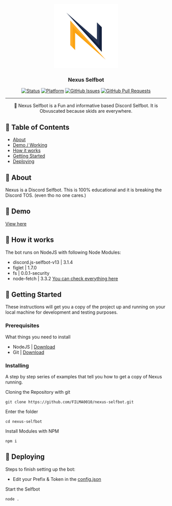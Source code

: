 <p align="center">
  <a href="" rel="noopener">
 <img width=200px height=200px src="https://raw.githubusercontent.com/FILMA0010/nexus-selfbot/main/logo.png" alt="Bot logo"></a>
</p>

<h3 align="center">Nexus Selfbot</h3>

<div align="center">

[![Status](https://img.shields.io/badge/status-active-success.svg)]()
[![Platform](https://img.shields.io/badge/platform-discord-blue.svg)](https://discord.gg/tkd)
[![GitHub Issues](https://img.shields.io/github/issues/FILMA0010/nexus-selfbot.svg)](https://github.com/FILMA0010/nexus-selfbot/issues)
[![GitHub Pull Requests](https://img.shields.io/github/issues-pr/FILMA0010/nexus-selfbot.svg)](https://github.com/FILMA0010/nexus-selfbot//pulls)
</div>

---

<p align="center"> 🤖 Nexus Selfbot is a Fun and informative based Discord Selfbot. It is Obvuscated because skids are everywhere.
    <br> 
</p>

## 📝 Table of Contents

- [About](#about)
- [Demo / Working](#demo)
- [How it works](#working)
- [Getting Started](#getting_started)
- [Deploying](#deployment)
## 🧐 About <a name = "about"></a>

Nexus is a Discord Selfbot. This is 100% educational and it is breaking the Discord TOS. (even tho no one cares.)

## 🎥 Demo <a name = "demo"></a>
[View here](https://cdn.discordapp.com/attachments/1155468514237358171/1206990548527874048/Bildschirmaufzeichnung_vom_13.02.2024_164624.webm)

## 💭 How it works <a name = "working"></a>

The bot runs on NodeJS with following Node Modules:
- discord.js-selfbot-v13 | 3.1.4
- figlet | 1.7.0
- fs | 0.0.1-security
- node-fetch | 3.3.2
[You can check everything here](https://github.com/FILMA0010/nexus-selfbot/blob/main/package.json)


## 🏁 Getting Started <a name = "getting_started"></a>

These instructions will get you a copy of the project up and running on your local machine for development and testing purposes. 

### Prerequisites

What things you need to install

- NodeJS | [Download](https://nodejs.org/en/download)
- Git | [Download](https://git-scm.com/downloads)

### Installing

A step by step series of examples that tell you how to get a copy of Nexus running.

Cloning the Repository with git

```
git clone https://github.com/FILMA0010/nexus-selfbot.git
```

Enter the folder

```
cd nexus-selfbot
```

Install Modules with NPM

```
npm i
```


## 🚀 Deploying <a name = "deployment"></a>

Steps to finish setting up the bot:

- Edit your Prefix & Token in the [config.json](https://github.com/FILMA0010/nexus-selfbot/blob/main/config.json)

Start the Selfbot

```
node .
```



